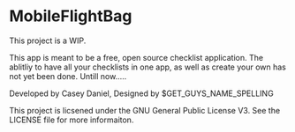 # MobileFlightBag

This project is a WIP.

This app is meant to be a free, open source checklist application. The ablitliy to have all your checklists in one app, as well as create your own has not yet been done. Untill now.....




Developed by Casey Daniel, Designed by $GET_GUYS_NAME_SPELLING


This project is licsened under the GNU General Public License V3. See the LICENSE file for more informaiton.